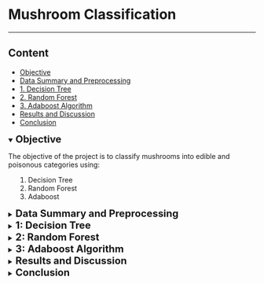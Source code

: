 # Mushroom Classification

---

## Content

- [Objective](#obj)
- [Data Summary and Preprocessing](#data)
- [1. Decision Tree](#dtree)
- [2. Random Forest](#randforest)
- [3. Adaboost Algorithm](#adaboost)
- [Results and Discussion](#results)
- [Conclusion](#conclusion)

<details open>
<summary>
<a name="obj"><b style="font-size:20px">
Objective
</b></a>

The objective of the project is to classify mushrooms into edible and poisonous categories
using:

1. Decision Tree 
2. Random Forest 
3. Adaboost
</summary>
</details>

<details>
<summary> <a name="data"><b style="font-size:20px">
Data Summary and Preprocessing
</b></a>
</summary>

The data is taken directly from the commonly used UCI Machine Learning
Repository. [link](https://archive.ics.uci.edu/ml/datasets/mushroom)

Here is a short description of each train and validation split:

1. Train Set (pa3 train.csv): Includes 4874 rows (samples). Each sample contains the class (poisonous
or edible) with 22 categorical features (split into one-hot vectors for total of 117 features) related to
the mushroom’s properties.

2. Validation Set (pa3 val.csv): Includes 1625 rows. Each row obeys the same format given for the
train set. This set will be used to see the performance of the models.

</details>


<details>
<summary><a name="dtree"><b style="font-size:20px">
1: Decision Tree 
</b></a>
</summary>

</details>

<details>
<summary><a name="randforest"><b style="font-size:20px">
2: Random Forest 
</b></a>
</summary>
First, the tree was made with a depth of 2 which was used as a baseline to determine accuracy. 
The depth 2 tree had a training accuracy of 0.953 and a validation accuracy of 0.964. 
Interestingly, the validation accuracy was higher than the training accuracy, 
and this was observed as depths increased as well. One explanation for this is that the 
validation data is cleaner, and may be easier to classify whereas the training data by 
comparison may have been more difficult to create a model with.  
Unsurprisingly, the accuracy for both train and validation improved as the depth of the 
tree increased. This is because a decision tree with more splits is able to classify more 
accurately based on the principle of measuring similarities with more features. 
After depth 5, 100% accuracy was obtained on training and validation data. Therefore,
in the interest of keeping the trees as small as possible, 
depth 6 was determined to be the best for accuracy.

</details>

<details>
<summary><a name="adaboost"><b style="font-size:20px">
3: Adaboost Algorithm
</b></a>
</summary>

...

</details>


<details>
<summary><a name="results"><b style="font-size:20px">
Results and Discussion
</b></a>
</summary>

...

</details>

<details>
<summary><a name="conclusion"><b style="font-size:20px">
Conclusion
</b></a>
</summary>

...

</details>